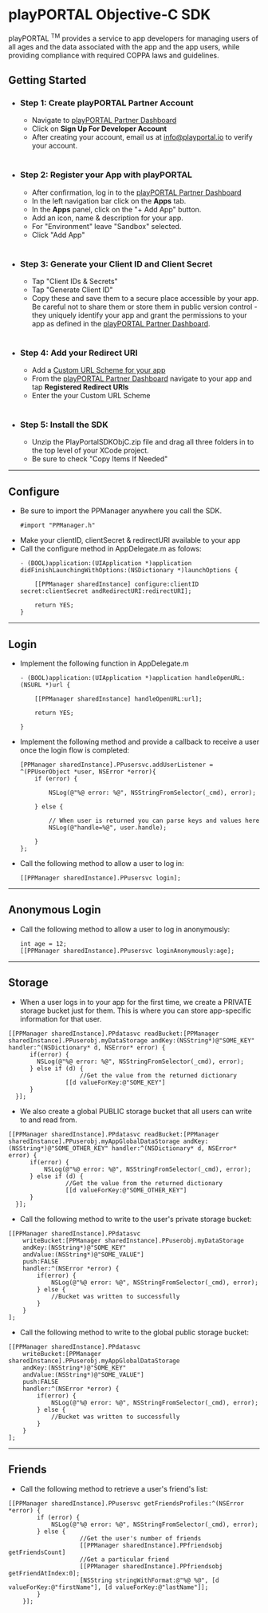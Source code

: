 # <b>playPORTAL Objective-C SDK</b></br>
playPORTAL <sup>TM</sup> provides a service to app developers for managing users of all ages and the data associated with the app and the app users, while providing compliance with required COPPA laws and guidelines.


## Getting Started

* ### <b>Step 1:</b> Create playPORTAL Partner Account

	* Navigate to [playPORTAL Partner Dashboard](https://partner.iokids.net)
	* Click on <b>Sign Up For Developer Account</b>
	* After creating your account, email us at [info@playportal.io](mailto:info@playportal.io?subject=Developer%20Sandbox%20Access%20Request) to verify your account.
  </br>

* ### <b>Step 2:</b> Register your App with playPORTAL

	* After confirmation, log in to the [playPORTAL Partner Dashboard](https://partner.iokids.net)
	* In the left navigation bar click on the <b>Apps</b> tab.
	* In the <b>Apps</b> panel, click on the "+ Add App" button.
	* Add an icon, name & description for your app.
	* For "Environment" leave "Sandbox" selected.
	* Click "Add App"
  </br>

* ### <b>Step 3:</b> Generate your Client ID and Client Secret

	* Tap "Client IDs & Secrets"
	* Tap "Generate Client ID"
	* Copy these and save them to a secure place accessible by your app. Be careful not to share them or store them in public version control - they uniquely identify your app and grant the permissions to your app as defined in the [playPORTAL Partner Dashboard](https://partner.iokids.net).
  </br>

* ### <b>Step 4:</b> Add your Redirect URI

	* Add a [Custom URL Scheme for your app](https://developer.apple.com/documentation/uikit/core_app/communicating_with_other_apps_using_custom_urls?language=objc)
	* From the [playPORTAL Partner Dashboard](https://partner.iokids.net) navigate to your app and tap <b>Registered Redirect URIs</b>
	* Enter the your Custom URL Scheme
  </br>

* ### <b>Step 5:</b> Install the SDK
	* Unzip the PlayPortalSDKObjC.zip file and drag all three folders in to the top level of your XCode project.
	* Be sure to check "Copy Items If Needed"

---
## Configure
* Be sure to import the PPManager anywhere you call the SDK.
	```
	#import "PPManager.h"
	```
* Make your clientID, clientSecret & redirectURI available to your app
* Call the configure method in AppDelegate.m as folows:
	```
	- (BOOL)application:(UIApplication *)application didFinishLaunchingWithOptions:(NSDictionary *)launchOptions {

		[[PPManager sharedInstance] configure:clientID secret:clientSecret andRedirectURI:redirectURI];

		return YES;
	}
	```
---
## Login
* Implement the following function in AppDelegate.m
	```
	- (BOOL)application:(UIApplication *)application handleOpenURL:(NSURL *)url {

		[[PPManager sharedInstance] handleOpenURL:url];

		return YES;

	}
	```
* Implement the following method and provide a callback to receive a user once the login flow is completed:
	```
	[PPManager sharedInstance].PPusersvc.addUserListener = ^(PPUserObject *user, NSError *error){
		if (error) {

			NSLog(@"%@ error: %@", NSStringFromSelector(_cmd), error);

		} else {

			// When user is returned you can parse keys and values here
			NSLog(@"handle=%@", user.handle);

		}
	};
	```
* Call the following method to allow a user to log in:
	```
	[[PPManager sharedInstance].PPusersvc login];
	```
---
## Anonymous Login

* Call the following method to allow a user to log in anonymously:
	```
	int age = 12;
	[[PPManager sharedInstance].PPusersvc loginAnonymously:age];
	```
---
## Storage
* When a user logs in to your app for the first time, we create a PRIVATE storage bucket just for them. This is where you can store app-specific information for that user.
```
[[PPManager sharedInstance].PPdatasvc readBucket:[PPManager sharedInstance].PPuserobj.myDataStorage andKey:(NSString*)@"SOME_KEY" handler:^(NSDictionary* d, NSError* error) {
      if(error) {
      	NSLog(@"%@ error: %@", NSStringFromSelector(_cmd), error);
      } else if (d) {
					//Get the value from the returned dictionary
				[[d valueForKey:@"SOME_KEY"]
      }
  }];
```
* We also create a global PUBLIC storage bucket that all users can write to and read from.
```
[[PPManager sharedInstance].PPdatasvc readBucket:[PPManager sharedInstance].PPuserobj.myAppGlobalDataStorage andKey:(NSString*)@"SOME_OTHER_KEY" handler:^(NSDictionary* d, NSError* error) {
      if(error) {
          NSLog(@"%@ error: %@", NSStringFromSelector(_cmd), error);
      } else if (d) {
				//Get the value from the returned dictionary
				[[d valueForKey:@"SOME_OTHER_KEY"]
      }
  }];
```
* Call the following method to write to the user's private storage bucket:
```
[[PPManager sharedInstance].PPdatasvc
	writeBucket:[PPManager sharedInstance].PPuserobj.myDataStorage
	andKey:(NSString*)@"SOME_KEY"
	andValue:(NSString*)@"SOME_VALUE"]
	push:FALSE
	handler:^(NSError *error) {
		if(error) {
			NSLog(@"%@ error: %@", NSStringFromSelector(_cmd), error);
		} else {
			//Bucket was written to successfully
		}
	}
];
```

* Call the following method to write to the global public storage bucket:
```
[[PPManager sharedInstance].PPdatasvc
	writeBucket:[PPManager sharedInstance].PPuserobj.myAppGlobalDataStorage
	andKey:(NSString*)@"SOME_KEY"
	andValue:(NSString*)@"SOME_VALUE"]
	push:FALSE
	handler:^(NSError *error) {
		if(error) {
			NSLog(@"%@ error: %@", NSStringFromSelector(_cmd), error);
		} else {
			//Bucket was written to successfully
		}
	}
];
```
---
## Friends
* Call the following method to retrieve a user's friend's list:
```
[[PPManager sharedInstance].PPusersvc getFriendsProfiles:^(NSError *error) {
        if (error) {
            NSLog(@"%@ error: %@", NSStringFromSelector(_cmd), error);
        } else {
					//Get the user's number of friends
					[[PPManager sharedInstance].PPfriendsobj getFriendsCount]
					//Get a particular friend
					[[PPManager sharedInstance].PPfriendsobj getFriendAtIndex:0];
					[NSString stringWithFormat:@"%@ %@", [d valueForKey:@"firstName"], [d valueForKey:@"lastName"]];
        }
    }];
```
